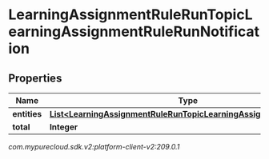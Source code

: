 # LearningAssignmentRuleRunTopicLearningAssignmentRuleRunNotification


## Properties

| Name | Type | Description | Notes |
| ------------ | ------------- | ------------- | ------------- |
| **entities** | [**List&lt;LearningAssignmentRuleRunTopicLearningAssignmentsCreated&gt;**](LearningAssignmentRuleRunTopicLearningAssignmentsCreated) |  |  [optional] |
| **total** | **Integer** |  |  [optional] |




_com.mypurecloud.sdk.v2:platform-client-v2:209.0.1_
